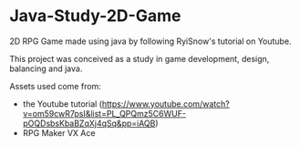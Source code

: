 # Java-Study-2D-Game
2D RPG Game made using java by following RyiSnow's tutorial on Youtube.

This project was conceived as a study in game development, design, balancing and java.

Assets used come from:
- the Youtube tutorial (https://www.youtube.com/watch?v=om59cwR7psI&list=PL_QPQmz5C6WUF-pOQDsbsKbaBZqXj4qSq&pp=iAQB)
- RPG Maker VX Ace

